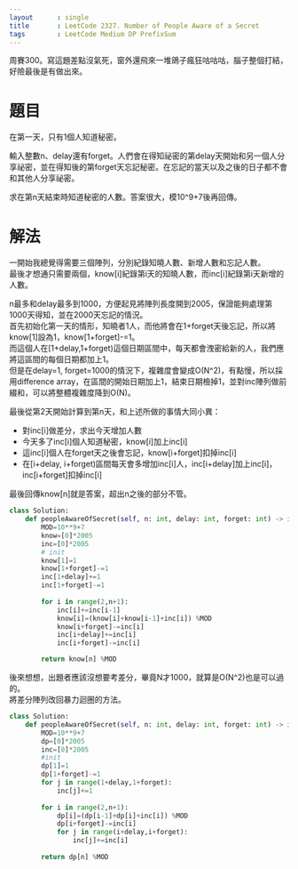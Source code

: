 ```yaml
--- 
layout      : single
title       : LeetCode 2327. Number of People Aware of a Secret
tags        : LeetCode Medium DP PrefixSum
---
```

周賽300。寫這題差點沒氣死，窗外還飛來一堆鴿子瘋狂咕咕咕，腦子整個打結，好險最後是有做出來。

# 題目
在第一天，只有1個人知道秘密。  

輸入整數n、delay還有forget。人們會在得知祕密的第delay天開始和另一個人分享祕密，並在得知後的第forget天忘記秘密。在忘記的當天以及之後的日子都不會和其他人分享祕密。  

求在第n天結束時知道秘密的人數。答案很大，模10^9+7後再回傳。  

# 解法
一開始我總覺得需要三個陣列，分別紀錄知曉人數、新增人數和忘記人數。  
最後才想通只需要兩個，know[i]紀錄第i天的知曉人數，而inc[i]紀錄第i天新增的人數。  

n最多和delay最多到1000，方便起見將陣列長度開到2005，保證能夠處理第1000天得知，並在2000天忘記的情況。  
首先初始化第一天的情形，知曉者1人，而他將會在1+forget天後忘記，所以將know[1]設為1，know[1+forget]-=1。  
而這個人在[1+delay,1+forget)這個日期區間中，每天都會洩密給新的人，我們應將這區間的每個日期都加上1。  
但是在delay=1, forget=1000的情況下，複雜度會變成O(N^2)，有點慢，所以採用difference array，在區間的開始日期加上1，結束日期檢掉1，並對inc陣列做前綴和，可以將整體複雜度降到O(N)。  

最後從第2天開始計算到第n天，和上述所做的事情大同小異：  
- 對inc[i]做差分，求出今天增加人數  
- 今天多了inc[i]個人知道秘密，know[i]加上inc[i]  
- 這inc[i]個人在forget天之後會忘記，know[i+forget]扣掉inc[i]  
- 在[i+delay, i+forget)區間每天會多增加inc[i]人，inc[i+delay]加上inc[i]，inc[i+forget]扣掉inc[i]  

最後回傳know[n]就是答案，超出n之後的部分不管。  

```python
class Solution:
    def peopleAwareOfSecret(self, n: int, delay: int, forget: int) -> int:
        MOD=10**9+7
        know=[0]*2005
        inc=[0]*2005
        # init 
        know[1]=1
        know[1+forget]-=1
        inc[1+delay]+=1
        inc[1+forget]-=1
        
        for i in range(2,n+1):
            inc[i]+=inc[i-1]
            know[i]=(know[i]+know[i-1]+inc[i]) %MOD
            know[i+forget]-=inc[i]
            inc[i+delay]+=inc[i]
            inc[i+forget]-=inc[i]

        return know[n] %MOD
```

後來想想，出題者應該沒想要考差分，畢竟N才1000，就算是O(N^2)也是可以過的。  
將差分陣列改回暴力迴圈的方法。

```python
class Solution:
    def peopleAwareOfSecret(self, n: int, delay: int, forget: int) -> int:
        MOD=10**9+7
        dp=[0]*2005
        inc=[0]*2005
        #init
        dp[1]=1
        dp[1+forget]-=1
        for j in range(1+delay,1+forget):
            inc[j]+=1
        
        for i in range(2,n+1):
            dp[i]=(dp[i-1]+dp[i]+inc[i]) %MOD
            dp[i+forget]-=inc[i]
            for j in range(i+delay,i+forget):
                inc[j]+=inc[i]
                
        return dp[n] %MOD
```